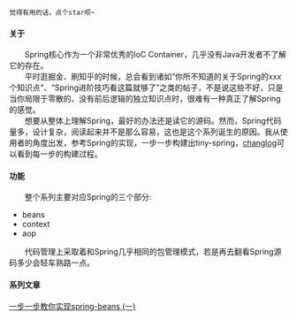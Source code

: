 ``
觉得有用的话，点个star呗~
``

#### 关于
&emsp;&emsp;Spring核心作为一个非常优秀的IoC Container，几乎没有Java开发者不了解它的存在。<br/>
&emsp;&emsp;平时逛掘金、刷知乎的时候，总会看到诸如“你所不知道的关于Spring的xxx个知识点”、“Spring进阶技巧看这篇就够了”之类的帖子，不是说这些不好，只是当你局限于零散的、没有前后逻辑的独立知识点时，很难有一种真正了解Spring的感觉。<br/>
&emsp;&emsp;想要从整体上理解Spring，最好的办法还是读它的源码。然而，Spring代码量多，设计复杂，阅读起来并不是那么容易，这也是这个系列诞生的原因。我从使用者的角度出发，参考Spring的实现，一步一步构建出tiny-spring，[changlog](changlog.md)可以看到每一步的构建过程。<br/>

#### 功能
&emsp;&emsp;整个系列主要对应Spring的三个部分:
- beans
- context
- aop

&emsp;&emsp;代码管理上采取着和Spring几乎相同的包管理模式，若是再去翻看Spring源码多少会轻车熟路一点。<br/>

#### 系列文章
[一步一步教你实现spring-beans (一)](https://www.jianshu.com/p/d8c261b5cb6d)
